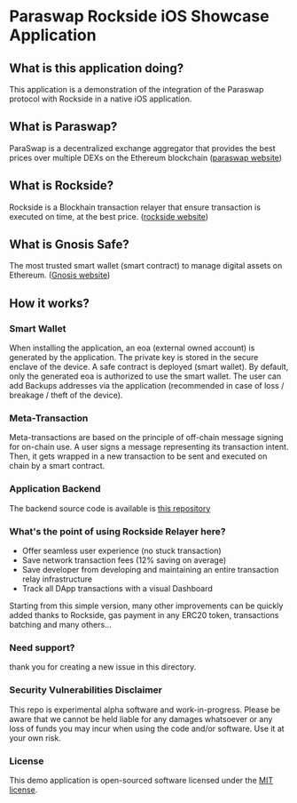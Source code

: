 # Paraswap Rockside iOS Showcase Application

## What is this application doing?
This application is a demonstration of the integration of the Paraswap protocol with Rockside in a native iOS application.

## What is Paraswap?
ParaSwap is a decentralized exchange aggregator that provides the best prices over multiple DEXs on the Ethereum blockchain ([paraswap website](https://paraswap.io))

## What is Rockside?
Rockside is a Blockhain transaction relayer that ensure transaction is executed on time, at the best price. ([rockside website](https://rockside.io))

## What is Gnosis Safe?
The most trusted smart wallet (smart contract) to manage digital assets on Ethereum. ([Gnosis website](https://gnosis-safe.io))

## How it works?

### Smart Wallet
When installing the application, an eoa (external owned account) is generated by the application. The private key is stored in the secure enclave of the device. A safe contract is deployed (smart wallet). By default, only the generated eoa is authorized to use the smart wallet. The user can add Backups addresses via the application (recommended in case of loss / breakage / theft of the device).

### Meta-Transaction
Meta-transactions are based on the principle of off-chain message signing for on-chain use. A user signs a message representing its transaction intent. Then, it gets wrapped in a new transaction to be sent and executed on chain by a smart contract.

### Application Backend
The backend source code is available is [this repository](https://github.com/rocksideio/smartwallet-go-backend-example)

### What's the point of using Rockside Relayer here?
- Offer seamless user experience (no stuck transaction)
- Save network transaction fees (12% saving on average)
- Save developer from developing and maintaining an entire transaction relay infrastructure
- Track all DApp transactions with a visual Dashboard

Starting from this simple version, many other improvements can be quickly added thanks to Rockside, gas payment in any ERC20 token, transactions batching and many others... 

### Need support?
thank you for creating a new issue in this directory.

### Security Vulnerabilities Disclaimer

This repo is experimental alpha software and work-in-progress. Please be aware that we cannot be held liable for any damages whatsoever or any loss of funds you may incur when using the code and/or software. Use it at your own risk.


### License

This demo application is open-sourced software licensed under the [MIT license](https://opensource.org/licenses/MIT).





